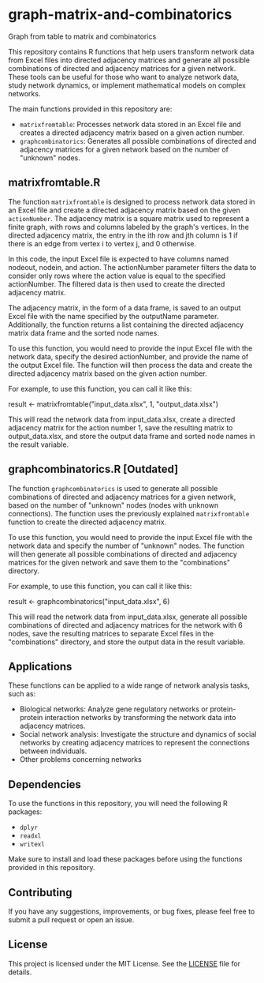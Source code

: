 
# graph-matrix-and-combinatorics
Graph from table to matrix and combinatorics

This repository contains R functions that help users transform network data from Excel files into directed adjacency matrices and generate all possible combinations of directed and adjacency matrices for a given network. These tools can be useful for those who want to analyze network data, study network dynamics, or implement mathematical models on complex networks.

The main functions provided in this repository are:

- `matrixfromtable`: Processes network data stored in an Excel file and creates a directed adjacency matrix based on a given action number.
- `graphcombinatorics`: Generates all possible combinations of directed and adjacency matrices for a given network based on the number of "unknown" nodes.

## matrixfromtable.R
The function `matrixfromtable` is designed to process network data stored in an Excel file and create a directed adjacency matrix based on the given `actionNumber`. The adjacency matrix is a square matrix used to represent a finite graph, with rows and columns labeled by the graph's vertices. In the directed adjacency matrix, the entry in the ith row and jth column is 1 if there is an edge from vertex i to vertex j, and 0 otherwise.

In this code, the input Excel file is expected to have columns named nodeout, nodein, and action. The actionNumber parameter filters the data to consider only rows where the action value is equal to the specified actionNumber. The filtered data is then used to create the directed adjacency matrix.

The adjacency matrix, in the form of a data frame, is saved to an output Excel file with the name specified by the outputName parameter. Additionally, the function returns a list containing the directed adjacency matrix data frame and the sorted node names.

To use this function, you would need to provide the input Excel file with the network data, specify the desired actionNumber, and provide the name of the output Excel file. The function will then process the data and create the directed adjacency matrix based on the given action number.

For example, to use this function, you can call it like this:

result <- matrixfromtable("input_data.xlsx", 1, "output_data.xlsx")

This will read the network data from input_data.xlsx, create a directed adjacency matrix for the action number 1, save the resulting matrix to output_data.xlsx, and store the output data frame and sorted node names in the result variable.
  
## graphcombinatorics.R [Outdated]
The function `graphcombinatorics` is used to generate all possible combinations of directed and adjacency matrices for a given network, based on the number of "unknown" nodes (nodes with unknown connections). The function uses the previously explained `matrixfromtable` function to create the directed adjacency matrix.

To use this function, you would need to provide the input Excel file with the network data and specify the number of "unknown" nodes. The function will then generate all possible combinations of directed and adjacency matrices for the given network and save them to the "combinations" directory.

For example, to use this function, you can call it like this:

result <- graphcombinatorics("input_data.xlsx", 6)

This will read the network data from input_data.xlsx, generate all possible combinations of directed and adjacency matrices for the network with 6 nodes, save the resulting matrices to separate Excel files in the "combinations" directory, and store the output data in the result variable.

## Applications
These functions can be applied to a wide range of network analysis tasks, such as:

- Biological networks: Analyze gene regulatory networks or protein-protein interaction networks by transforming the network data into adjacency matrices.
- Social network analysis: Investigate the structure and dynamics of social networks by creating adjacency matrices to represent the connections between individuals.
- Other problems concerning networks

## Dependencies
To use the functions in this repository, you will need the following R packages:

- `dplyr`
- `readxl`
- `writexl`

Make sure to install and load these packages before using the functions provided in this repository.

## Contributing
If you have any suggestions, improvements, or bug fixes, please feel free to submit a pull request or open an issue.

## License
This project is licensed under the MIT License. See the [LICENSE](LICENSE) file for details.